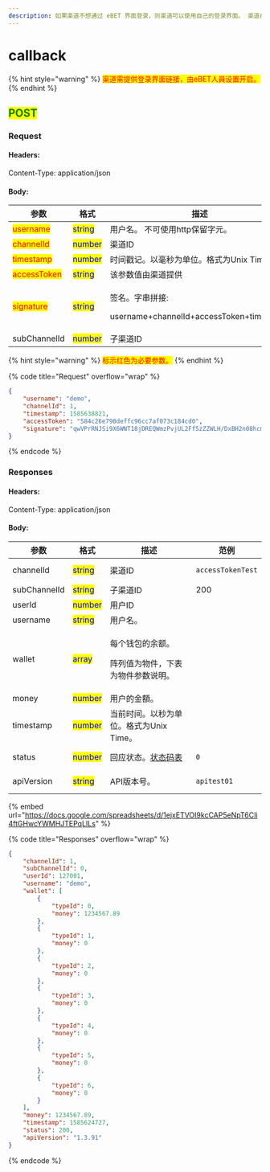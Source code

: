 ```yaml
---
description: 如果渠道不想通过 eBET 界面登录，则渠道可以使用自己的登录界面。 渠道在验证玩家后必须请求该API 通知eBET让玩家登录游戏。
---
```


# callback

{% hint style="warning" %}
<mark style="color:red;">渠道需提供登录界面链接，由eBET人員设置开启。</mark>
{% endhint %}

## <mark style="color:green;">POST</mark>

### **Request**

#### Headers:

Content-Type: application/json

#### Body:

| 参数                                          | 格式                                      | 描述                                                             |
| ------------------------------------------- | --------------------------------------- | -------------------------------------------------------------- |
| <mark style="color:red;">username</mark>    | <mark style="color:blue;">string</mark> | 用户名。 不可使用http保留字元。                                             |
| <mark style="color:red;">channelId</mark>   | <mark style="color:blue;">number</mark> | 渠道ID                                                           |
| <mark style="color:red;">timestamp</mark>   | <mark style="color:blue;">number</mark> | 时间戳记。以毫秒为单位。格式为Unix Time。                                      |
| <mark style="color:red;">accessToken</mark> | <mark style="color:blue;">string</mark> | 该参数值由渠道提供                                                      |
| <mark style="color:red;">signature</mark>   | <mark style="color:blue;">string</mark> | <p>签名。字串拼接:</p><p>username+channelId+accessToken+timestamp</p> |
| subChannelId                                | <mark style="color:blue;">number</mark> | 子渠道ID                                                          |

{% hint style="warning" %}
<mark style="color:red;">标示红色为必要参数。</mark>
{% endhint %}

{% code title="Request" overflow="wrap" %}
```json
{
    "username": "demo",
    "channelId": 1,
    "timestamp": 1585638821,
    "accessToken": "584c26e798deffc96cc7af073c184cd0",
    "signature": "qwVPrRNJSi9X6WNT18jDREQWmzPvjUL2Ff5zZZWLH/DxBH2n08hcmz9KbnC1GM5QmIl+ktV1HoOxHsomKspHy5+VZJfE+yksVHk71othgxb2Q0+NZ8sTSpziOW8k7ZA0TmTTH+ALvbFnvoiiqXuw1qhErV8j8wfqh/0W+PJlVLs="
}
```
{% endcode %}

### **Responses**

#### Headers:

Content-Type: application/json

#### Body:

<table><thead><tr><th>参数</th><th>格式</th><th>描述</th><th data-hidden>范例</th></tr></thead><tbody><tr><td>channelId</td><td><mark style="color:blue;">string</mark></td><td>渠道ID</td><td><pre><code>accessTokenTest
</code></pre></td></tr><tr><td>subChannelId</td><td><mark style="color:blue;">string</mark></td><td>子渠道ID</td><td>200</td></tr><tr><td>userId</td><td><mark style="color:blue;">number</mark></td><td>用户ID</td><td></td></tr><tr><td>username</td><td><mark style="color:blue;">string</mark></td><td>用户名。</td><td></td></tr><tr><td>wallet</td><td><mark style="color:blue;">array</mark></td><td><p>每个钱包的余额。</p><p>阵列值为物件，下表为物件参数说明。</p></td><td></td></tr><tr><td>money</td><td><mark style="color:blue;">number</mark></td><td>用户的金額。</td><td></td></tr><tr><td>timestamp</td><td><mark style="color:blue;">number</mark></td><td>当前时间。以秒为单位。格式为Unix Time。</td><td></td></tr><tr><td>status</td><td><mark style="color:blue;">number</mark></td><td>回应状态。<a href="../../ebet-zhuang-tai-ma.md#ebet-xiang-ying-de-zhuang-tai-dai-ma">状态码表</a></td><td><pre><code>0
</code></pre></td></tr><tr><td>apiVersion</td><td><mark style="color:blue;">string</mark></td><td>API版本号。</td><td><pre><code>apitest01
</code></pre></td></tr></tbody></table>

{% embed url="https://docs.google.com/spreadsheets/d/1ejxETVOI9kcCAP5eNpT6CIi4ftGHwcYWMHJTEPqLILs" %}

{% code title="Responses" overflow="wrap" %}
```json
{
    "channelId": 1,
    "subChannelId": 0,
    "userId": 127001,
    "username": "demo",
    "wallet": [
        {
            "typeId": 0,
            "money": 1234567.89
        },
        {
            "typeId": 1,
            "money": 0
        },
        {
            "typeId": 2,
            "money": 0
        },
        {
            "typeId": 3,
            "money": 0
        },
        {
            "typeId": 4,
            "money": 0
        },
        {
            "typeId": 5,
            "money": 0
        },
        {
            "typeId": 6,
            "money": 0
        }
    ],
    "money": 1234567.89,
    "timestamp": 1585624727,
    "status": 200,
    "apiVersion": "1.3.91"
}
```
{% endcode %}
